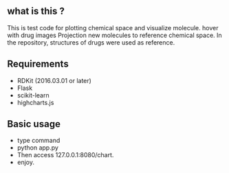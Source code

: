 ## what is this ?

This is test code for plotting chemical space and visualize molecule. hover with drug images
Projection new molecules to reference chemical space.
In the repository, structures of drugs were used as reference.

## Requirements

- RDKit (2016.03.01 or later)
- Flask
- scikit-learn
- highcharts.js

## Basic usage

- type command
- python app.py
- Then access 127.0.0.1:8080/chart.
- enjoy.
